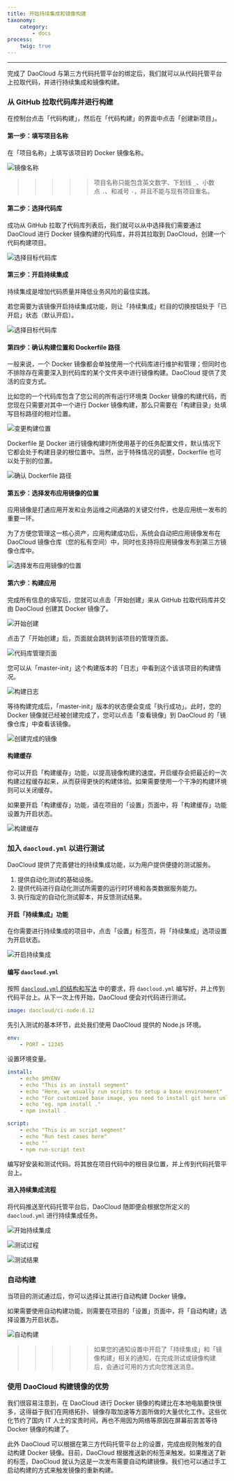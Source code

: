 ```yaml
---
title: 开始持续集成和镜像构建
taxonomy:
    category:
        - docs
process:
    twig: true
---
```


<!-- reviewed by fiona -->

<!--

完整的 CI 流程
daocloud.yml（细节在后面的daocloud.yml单独讲）
触发的方式 
	git commit
    手工重新执行
    触发配置界面
ci 的 log 窗口
邮件提醒

CI的作用：
1.提供自动化测试的基础设施
2.提供代码进行自动化测试所需要的运行时环境和各类数据服务能力
3.执行指定的自动化测试脚本，并反馈测试结果

-->

<!--

完整的 build 流程
dockerfile
触发的方式：

	添加新项目时的首次init build（默认是 master 分支）
	git tag commit（所有分支都会触发）
    手动构建（可以选择代码分支，但是code是基于上次自动构建的 commit 版本）
    触发配置界面
build 的 log 窗口
邮件提醒

-->

---

完成了 DaoCloud 与第三方代码托管平台的绑定后，我们就可以从代码托管平台上拉取代码，并进行持续集成和镜像构建。

### 从 GitHub 拉取代码库并进行构建

在控制台点击「代码构建」，然后在「代码构建」的界面中点击「创建新项目」。

#### 第一步：填写项目名称

在「项目名称」上填写该项目的 Docker 镜像名称。

![镜像名称](github-3.jpg)

>>>>> 项目名称只能包含英文数字、下划线 `_`、小数点 `.`、和减号 `-`，并且不能与现有项目重名。

#### 第二步：选择代码库

成功从 GitHub 拉取了代码库列表后，我们就可以从中选择我们需要通过 DaoCloud 进行 Docker 镜像构建的代码库，并将其拉取到 DaoCloud，创建一个代码构建项目。

![选择目标代码库](github-2.jpg)



#### 第三步：开启持续集成

持续集成是增加代码质量并降低业务风险的最佳实践。 

若您需要为该镜像开启持续集成功能，则让「持续集成」栏目的切换按钮处于「已开启」状态（默认开启）。

![选择目标代码库](github-4.jpg)

#### 第四步：确认构建位置和 Dockerfile 路径

一般来说，一个 Docker 镜像都会单独使用一个代码库进行维护和管理；但同时也不排除存在需要深入到代码库的某个文件夹中进行镜像构建。DaoCloud 提供了灵活的应变方式。

比如您的一个代码库包含了您公司的所有运行环境类 Docker 镜像的构建代码，而您现在只需要对其中一个进行 Docker 镜像构建，那么只需要在「构建目录」处填写目标路径的相对位置。

![变更构建位置](github-5.jpg)

Dockerfile 是 Docker 进行镜像构建时所使用基于的任务配置文件，默认情况下它都会处于构建目录的根位置中。当然，出于特殊情况的调整，Dockerfile 也可以处于别的位置。

![确认 Dockerfile 路径](github-6.jpg)

#### 第五步：选择发布应用镜像的位置

应用镜像是打通应用开发和业务运维之间通路的关键交付件，也是应用统一发布的重要一环。 

为了方便您管理这一核心资产，应用构建成功后，系统会自动把应用镜像发布在 DaoCloud 镜像仓库（您的私有空间）中，同时也支持将应用镜像发布到第三方镜像仓库中。

![选择发布应用镜像的位置](github-7.jpg)

#### 第六步：构建应用

完成所有信息的填写后，您就可以点击「开始创建」来从 GitHub 拉取代码库并交由 DaoCloud 创建其 Docker 镜像了。

![开始创建](github-8.jpg)

点击了「开始创建」后，页面就会跳转到该项目的管理页面。

![代码库管理页面](github-9.jpg)

您可以从「master-init」这个构建版本的「日志」中看到这个该该项目的构建情况。

![构建日志](github-10.jpg)

等待构建完成后，「master-init」版本的状态便会变成「执行成功」。此时，您的 Docker 镜像就已经被创建完成了，您可以点击「查看镜像」到 DaoCloud 的「镜像仓库」中查看该镜像。

![创建完成的镜像](github-11.jpg)

#### 构建缓存

你可以开启「构建缓存」功能，以提高镜像构建的速度。开启缓存会把最近的一次构建过程缓存起来，从而获得更快的构建体验。如果需要使用一个干净的构建环境则可以关闭缓存。

如果要开启「构建缓存」功能，请在项目的「设置」页面中，将「构建缓存」功能设置为开启状态。

![构建缓存](build-3.jpg)

### 加入 `daocloud.yml` 以进行测试

DaoCloud 提供了完善健壮的持续集成功能，以为用户提供便捷的测试服务。

1. 提供自动化测试的基础设施。
2. 提供代码进行自动化测试所需要的运行时环境和各类数据服务能力。
3. 执行指定的自动化测试脚本，并反馈测试结果。

#### 开启「持续集成」功能

在你需要进行持续集成的项目中，点击「设置」标签页，将「持续集成」选项设置为开启状态。

![开启持续集成](build-2.jpg)

#### 编写 `daocloud.yml`

按照 [`daocloud.yml` 的结构和写法](http://docs.daocloud.io/ci-image-build/daocloud-yml) 中的要求，将 `daocloud.yml` 编写好，并上传到代码平台上。从下一次上传开始，DaoCloud 便会对代码进行测试。

``` yaml
image: daocloud/ci-node:0.12
```

先引入测试的基本环节，此处我们使用 DaoCloud 提供的 Node.js 环境。

``` yaml
env:
    - PORT = 12345
```

设置环境变量。

``` yaml
install:
    - echo $MYENV
    - echo "This is an install segment"
    - echo "Here, we usually run scripts to setup a base environment"
    - echo "For customized base image, you need to install git here unless you have git installed in your base image"
    - echo "eg. npm install ."
    - npm install .

script:
    - echo "This is an script segment"
    - echo "Run test cases here"
    - echo ""
    - npm run-script test
```

编写好安装和测试代码。将其放在项目代码中的根目录位置，并上传到代码托管平台上。

#### 进入持续集成流程

将代码推送至代码托管平台后，DaoCloud 随即便会根据您所定义的 `daocloud.yml` 进行持续集成任务。

![开始持续集成](build-1.jpg)

![测试过程](build-5.jpg)

![测试结果](build-6.jpg)

### 自动构建

当项目的测试通过后，你可以选择让其进行自动构建 Docker 镜像。

如果需要使用自动构建功能，则需要在项目的「设置」页面中，将「自动构建」选择设置为开启状态。

![自动构建](build-4.jpg)

>>>>> 如果您的通知设置中开启了「持续集成」和「镜像构建」相关的通知，在完成测试或镜像构建后，会通过可用的方式向您推送消息。

### 使用 DaoCloud 构建镜像的优势

我们很容易注意到，在 DaoCloud 进行 Docker 镜像的构建比在本地电脑要快很多，这得益于我们在网络拓扑、镜像存取加速等方面所做的大量优化工作。这些优化节约了国内 IT 人士的宝贵时间，再也不用因为网络等原因在屏幕前苦苦等待 Docker 镜像的构建了。

此外 DaoCloud 可以根据在第三方代码托管平台上的设置，完成由规则触发的自动构建 Docker 镜像。目前，DaoCloud 根据推送新的标签来触发。如果推送了新的标签，DaoCloud 就认为这是一次发布需要自动构建镜像。我们也可以通过手工启动构建的方式来触发镜像的重新构建。